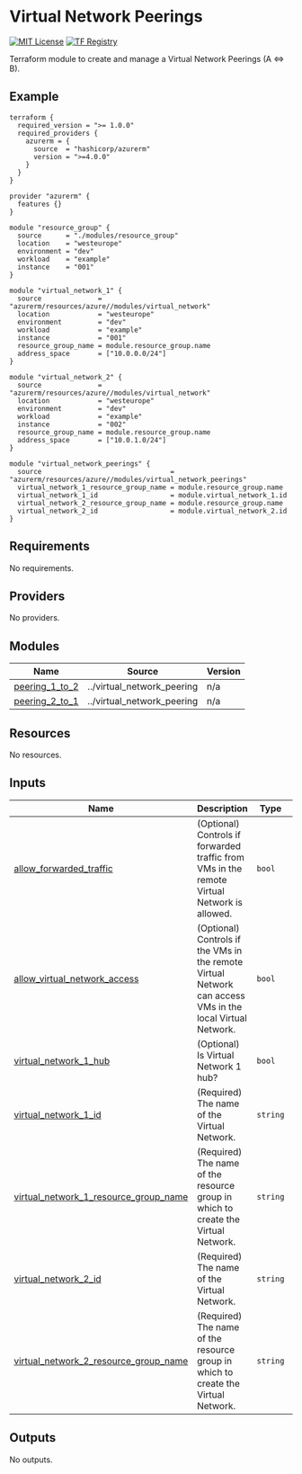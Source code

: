 <!-- BEGIN_TF_DOCS -->
# Virtual Network Peerings
[![MIT License](https://img.shields.io/badge/license-MIT-orange.svg)](LICENSE) [![TF Registry](https://img.shields.io/badge/terraform-registry-blue.svg)](https://registry.terraform.io/modules/azurerm/resources/azure/latest/submodules/virtual_networl_peering)

Terraform module to create and manage a Virtual Network Peerings (A <=> B).

## Example

```hcl
terraform {
  required_version = ">= 1.0.0"
  required_providers {
    azurerm = {
      source  = "hashicorp/azurerm"
      version = ">=4.0.0"
    }
  }
}

provider "azurerm" {
  features {}
}

module "resource_group" {
  source      = "./modules/resource_group"
  location    = "westeurope"
  environment = "dev"
  workload    = "example"
  instance    = "001"
}

module "virtual_network_1" {
  source              = "azurerm/resources/azure//modules/virtual_network"
  location            = "westeurope"
  environment         = "dev"
  workload            = "example"
  instance            = "001"
  resource_group_name = module.resource_group.name
  address_space       = ["10.0.0.0/24"]
}

module "virtual_network_2" {
  source              = "azurerm/resources/azure//modules/virtual_network"
  location            = "westeurope"
  environment         = "dev"
  workload            = "example"
  instance            = "002"
  resource_group_name = module.resource_group.name
  address_space       = ["10.0.1.0/24"]
}

module "virtual_network_peerings" {
  source                                = "azurerm/resources/azure//modules/virtual_network_peerings"
  virtual_network_1_resource_group_name = module.resource_group.name
  virtual_network_1_id                  = module.virtual_network_1.id
  virtual_network_2_resource_group_name = module.resource_group.name
  virtual_network_2_id                  = module.virtual_network_2.id
}
```

## Requirements

No requirements.

## Providers

No providers.

## Modules

| Name | Source | Version |
|------|--------|---------|
| <a name="module_peering_1_to_2"></a> [peering\_1\_to\_2](#module\_peering\_1\_to\_2) | ../virtual_network_peering | n/a |
| <a name="module_peering_2_to_1"></a> [peering\_2\_to\_1](#module\_peering\_2\_to\_1) | ../virtual_network_peering | n/a |

## Resources

No resources.

## Inputs

| Name | Description | Type | Default | Required |
|------|-------------|------|---------|:--------:|
| <a name="input_allow_forwarded_traffic"></a> [allow\_forwarded\_traffic](#input\_allow\_forwarded\_traffic) | (Optional) Controls if forwarded traffic from VMs in the remote Virtual Network is allowed. | `bool` | `true` | no |
| <a name="input_allow_virtual_network_access"></a> [allow\_virtual\_network\_access](#input\_allow\_virtual\_network\_access) | (Optional) Controls if the VMs in the remote Virtual Network can access VMs in the local Virtual Network. | `bool` | `true` | no |
| <a name="input_virtual_network_1_hub"></a> [virtual\_network\_1\_hub](#input\_virtual\_network\_1\_hub) | (Optional) Is Virtual Network 1 hub? | `bool` | `false` | no |
| <a name="input_virtual_network_1_id"></a> [virtual\_network\_1\_id](#input\_virtual\_network\_1\_id) | (Required) The name of the Virtual Network. | `string` | n/a | yes |
| <a name="input_virtual_network_1_resource_group_name"></a> [virtual\_network\_1\_resource\_group\_name](#input\_virtual\_network\_1\_resource\_group\_name) | (Required) The name of the resource group in which to create the Virtual Network. | `string` | n/a | yes |
| <a name="input_virtual_network_2_id"></a> [virtual\_network\_2\_id](#input\_virtual\_network\_2\_id) | (Required) The name of the Virtual Network. | `string` | n/a | yes |
| <a name="input_virtual_network_2_resource_group_name"></a> [virtual\_network\_2\_resource\_group\_name](#input\_virtual\_network\_2\_resource\_group\_name) | (Required) The name of the resource group in which to create the Virtual Network. | `string` | n/a | yes |

## Outputs

No outputs.
<!-- END_TF_DOCS -->